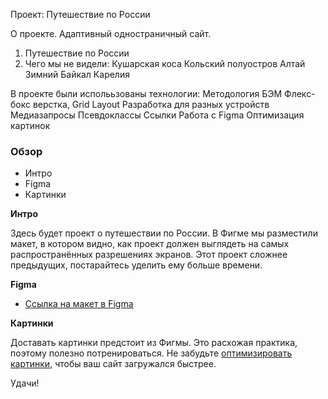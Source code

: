 Проект: Путешествие по России

О проекте. Адаптивный одностраничный сайт.
1. Путешествие по России
2. Чего мы не видели:
Кушарская коса
Кольский полуостров
Алтай
Зимний Байкал
Карелия

В проекте были исполььзованы технологии:
Методология БЭМ
Флекс-бокс верстка, Grid Layout
Разработка для разных устройств
Медиазапросы
Псевдоклассы
Ссылки
Работа с Figma
Оптимизация картинок


### Обзор
* Интро
* Figma
* Картинки

**Интро**

Здесь будет проект о путешествии по России.
В Фигме мы разместили макет, в котором видно, как проект должен выглядеть на самых распространённых разрешениях экранов.
Этот проект сложнее предыдущих, постарайтесь уделить ему больше времени.

**Figma**

* [Ссылка на макет в Figma](https://www.figma.com/file/5S2WSbEFL6awjVWJ0NWL8Q/Sprint-3_-Russia-_-desktop-mobile?node-id=28503%3A0)

**Картинки**

Доставать картинки предстоит из Фигмы. Это расхожая практика, поэтому полезно потренироваться.
Не забудьте [оптимизировать картинки](https://tinypng.com/), чтобы ваш сайт загружался быстрее.

Удачи!
